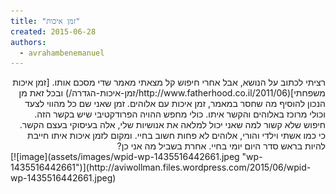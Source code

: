 ```yaml
---
title: "זמן איכות"
created: 2015-06-28
authors: 
  - avrahambenemanuel
---
```

<div dir="rtl">
רציתי לכתוב על הנושא, אבל אחרי חיפוש קל מצאתי מאמר שדי מסכם אותו. [זמן איכות משפחתי](http://www.fatherhood.co.il/2011/06/זמן-איכות-הגדרה/) ובכל זאת מן הנכון להוסיף מה שחסר במאמר, זמן איכות עם אלוהים. זמן שאני שם כל מהווי לצעד וכולי מרוכז באלוהים והקשר איתו. כולי מחפש ההויה הפרודקטיבי שיש בקשר הזה. חיפוש שלא קשור למה שאני יכול למלאה את אנושיות שלי, אלה בעיסוקי בעצם הקשר. כי כמו אשתי וילדי והורי, אלוהים לא פחות חשוב בחיי. ומקום לזמן איכות איתו חייבת להיות בראש סדר היום יומי בחיי. אחרת בשביל מה אני כן?
</div>
[![image](assets/images/wpid-wp-1435516442661.jpeg "wp-1435516442661")](http://aviwollman.files.wordpress.com/2015/06/wpid-wp-1435516442661.jpeg)
